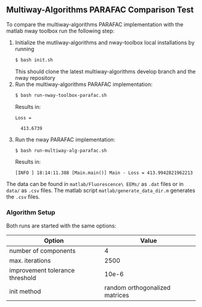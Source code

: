 ## Multiway-Algorithms PARAFAC Comparison Test

To compare the multiway-algorithms PARAFAC implementation with the matlab nway toolbox run the following step:

1. Initialize the mutliway-algorithms and nway-toolbox local installations by running
    ```bash
    $ bash init.sh
    ```
    This should clone the latest multiway-algorithms develop branch and the nway repository
2. Run the multiway-algorithms PARAFAC implementation:
    ```bash
    $ bash run-nway-toolbox-parafac.sh
    ```
    Results in:
    ``` 
    Loss =
    
      413.6739
    ```
3. Run the nway PARAFAC implementation:
    ```bash
    $ bash run-multiway-alg-parafac.sh
    ```
    Results in:
    ``` 
    [INFO ] 18:14:11.388 [Main.main()] Main - Loss = 413.9942821962213
    ```
    
The data can be found in `matlab/Fluorescence\ EEMs/` as `.dat` files or in `data/` as `.csv` files. The matlab script `matlab/generate_data_dir.m` generates the `.csv` files.

### Algorithm Setup
Both runs are started with the same options:

Option | Value
--- | ---
number of components | 4
max. iterations | 2500
improvement tolerance threshold | 10e-6
init method | random orthogonalized matrices